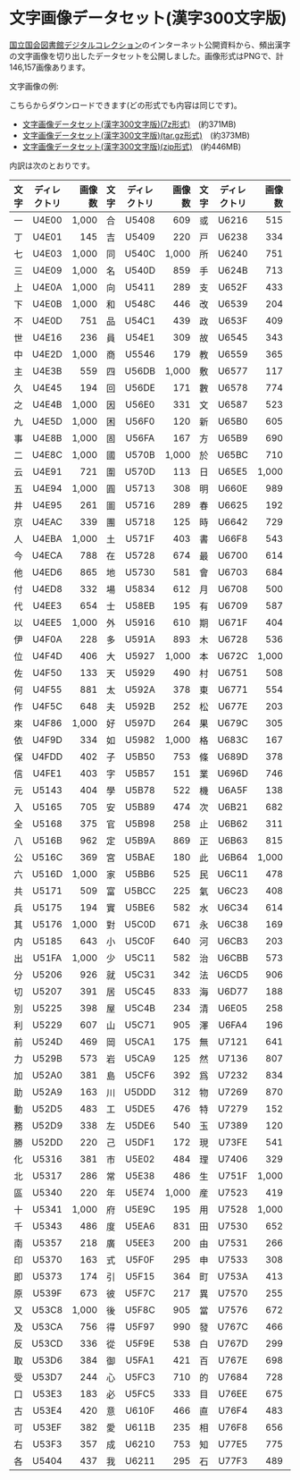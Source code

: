 文字画像データセット(漢字300文字版)
====================

[国立国会図書館デジタルコレクション](http://dl.ndl.go.jp/)のインターネット公開資料から、頻出漢字の文字画像を切り出したデータセットを公開しました。画像形式はPNGで、計146,157画像あります。

文字画像の例:

こちらからダウンロードできます(どの形式でも内容は同じです)。

* [文字画像データセット(漢字300文字版)(7z形式)](http://lab.ndl.go.jp/dataset/kanji300.7z)　(約371MB)
* [文字画像データセット(漢字300文字版)(tar.gz形式)](http://lab.ndl.go.jp/dataset/kanji300.tar.gz)　(約373MB)
* [文字画像データセット(漢字300文字版)(zip形式)](http://lab.ndl.go.jp/dataset/kanji300.zip)　(約446MB)

内訳は次のとおりです。

文字 | ディレクトリ |   画像数 | 文字 | ディレクトリ |   画像数 | 文字 | ディレクトリ |   画像数 | 文字 | ディレクトリ |   画像数
:--:|:------:| -----:|:--:|:------:| -----:|:--:|:------:| -----:|:--:|:------:| -----:
一  | U4E00  | 1,000 | 合  | U5408  |   609 | 或  | U6216  |   515 | 社  | U793E  |   300
丁  | U4E01  |   145 | 吉  | U5409  |   220 | 戸  | U6238  |   334 | 科  | U79D1  |   179
七  | U4E03  | 1,000 | 同  | U540C  | 1,000 | 所  | U6240  |   751 | 種  | U7A2E  |   638
三  | U4E09  | 1,000 | 名  | U540D  |   859 | 手  | U624B  |   713 | 立  | U7ACB  |   885
上  | U4E0A  | 1,000 | 向  | U5411  |   289 | 支  | U652F  |   433 | 第  | U7B2C  |   608
下  | U4E0B  | 1,000 | 和  | U548C  |   446 | 改  | U6539  |   204 | 等  | U7B49  |   250
不  | U4E0D  |   751 | 品  | U54C1  |   439 | 政  | U653F  |   409 | 縣  | U7E23  |   219
世  | U4E16  |   236 | 員  | U54E1  |   309 | 故  | U6545  |   343 | 總  | U7E3D  |   229
中  | U4E2D  | 1,000 | 商  | U5546  |   179 | 教  | U6559  |   365 | 置  | U7F6E  |   527
主  | U4E3B  |   559 | 四  | U56DB  | 1,000 | 敷  | U6577  |   117 | 義  | U7FA9  |   442
久  | U4E45  |   194 | 回  | U56DE  |   171 | 數  | U6578  |   774 | 考  | U8003  |   333
之  | U4E4B  | 1,000 | 因  | U56E0  |   331 | 文  | U6587  |   523 | 者  | U8005  |   421
九  | U4E5D  | 1,000 | 困  | U56F0  |   120 | 新  | U65B0  |   605 | 而  | U800C  |   518
事  | U4E8B  | 1,000 | 固  | U56FA  |   167 | 方  | U65B9  |   690 | 自  | U81EA  |   798
二  | U4E8C  | 1,000 | 國  | U570B  | 1,000 | 於  | U65BC  |   710 | 至  | U81F3  |   502
云  | U4E91  |   721 | 圍  | U570D  |   113 | 日  | U65E5  | 1,000 | 般  | U822C  |   128
五  | U4E94  | 1,000 | 圓  | U5713  |   308 | 明  | U660E  |   989 | 色  | U8272  |   326
井  | U4E95  |   261 | 圖  | U5716  |   289 | 春  | U6625  |   192 | 花  | U82B1  |   236
京  | U4EAC  |   339 | 團  | U5718  |   125 | 時  | U6642  |   729 | 若  | U82E5  |   329
人  | U4EBA  | 1,000 | 土  | U571F  |   403 | 書  | U66F8  |   543 | 英  | U82F1  |   179
今  | U4ECA  |   788 | 在  | U5728  |   674 | 最  | U6700  |   614 | 萬  | U842C  |   300
他  | U4ED6  |   865 | 地  | U5730  |   581 | 會  | U6703  |   684 | 藏  | U85CF  |   137
付  | U4ED8  |   332 | 場  | U5834  |   612 | 月  | U6708  |   500 | 處  | U8655  |   364
代  | U4EE3  |   654 | 士  | U58EB  |   195 | 有  | U6709  |   587 | 號  | U865F  |   218
以  | U4EE5  | 1,000 | 外  | U5916  |   610 | 期  | U671F  |   404 | 行  | U884C  | 1,000
伊  | U4F0A  |   228 | 多  | U591A  |   893 | 木  | U6728  |   536 | 表  | U8868  |   517
位  | U4F4D  |   406 | 大  | U5927  | 1,000 | 本  | U672C  | 1,000 | 製  | U88FD  |   269
佐  | U4F50  |   133 | 天  | U5929  |   490 | 村  | U6751  |   508 | 西  | U897F  |   460
何  | U4F55  |   881 | 太  | U592A  |   378 | 東  | U6771  |   554 | 要  | U8981  |   795
作  | U4F5C  |   648 | 夫  | U592B  |   252 | 松  | U677E  |   203 | 見  | U898B  |   721
來  | U4F86  | 1,000 | 好  | U597D  |   264 | 果  | U679C  |   305 | 親  | U89AA  |   227
依  | U4F9D  |   334 | 如  | U5982  | 1,000 | 格  | U683C  |   167 | 角  | U89D2  |   197
保  | U4FDD  |   402 | 子  | U5B50  |   753 | 條  | U689D  |   378 | 解  | U89E3  |   294
信  | U4FE1  |   403 | 字  | U5B57  |   151 | 業  | U696D  |   746 | 言  | U8A00  |   499
元  | U5143  |   404 | 學  | U5B78  |   522 | 機  | U6A5F  |   138 | 計  | U8A08  |   586
入  | U5165  |   705 | 安  | U5B89  |   474 | 次  | U6B21  |   682 | 記  | U8A18  |   284
全  | U5168  |   375 | 官  | U5B98  |   258 | 止  | U6B62  |   311 | 設  | U8A2D  |   119
八  | U516B  |   962 | 定  | U5B9A  |   869 | 正  | U6B63  |   815 | 許  | U8A31  |   150
公  | U516C  |   369 | 宮  | U5BAE  |   180 | 此  | U6B64  | 1,000 | 認  | U8A8D  |   271
六  | U516D  | 1,000 | 家  | U5BB6  |   525 | 民  | U6C11  |   478 | 調  | U8ABF  |   326
共  | U5171  |   509 | 富  | U5BCC  |   225 | 氣  | U6C23  |   408 | 論  | U8AD6  |   168
兵  | U5175  |   194 | 實  | U5BE6  |   582 | 水  | U6C34  |   614 | 費  | U8CBB  |   220
其  | U5176  | 1,000 | 對  | U5C0D  |   671 | 永  | U6C38  |   169 | 越  | U8D8A  |   138
内  | U5185  |   643 | 小  | U5C0F  |   640 | 河  | U6CB3  |   203 | 足  | U8DB3  |   236
出  | U51FA  | 1,000 | 少  | U5C11  |   582 | 治  | U6CBB  |   573 | 軍  | U8ECD  |   126
分  | U5206  |   926 | 就  | U5C31  |   342 | 法  | U6CD5  |   906 | 近  | U8FD1  |   303
切  | U5207  |   391 | 居  | U5C45  |   833 | 海  | U6D77  |   188 | 通  | U901A  |   641
別  | U5225  |   398 | 屋  | U5C4B  |   234 | 清  | U6E05  |   258 | 造  | U9020  |   223
利  | U5229  |   607 | 山  | U5C71  |   905 | 澤  | U6FA4  |   196 | 道  | U9053  |   528
前  | U524D  |   469 | 岡  | U5CA1  |   175 | 無  | U7121  |   641 | 邊  | U908A  |   163
力  | U529B  |   573 | 岩  | U5CA9  |   125 | 然  | U7136  |   807 | 郎  | U90CE  |   344
加  | U52A0  |   381 | 島  | U5CF6  |   392 | 爲  | U7232  |   834 | 郡  | U90E1  |   138
助  | U52A9  |   163 | 川  | U5DDD  |   312 | 物  | U7269  |   870 | 部  | U90E8  |   339
動  | U52D5  |   483 | 工  | U5DE5  |   476 | 特  | U7279  |   152 | 都  | U90FD  |   254
務  | U52D9  |   338 | 左  | U5DE6  |   540 | 玉  | U7389  |   120 | 重  | U91CD  |   536
勝  | U52DD  |   220 | 己  | U5DF1  |   172 | 現  | U73FE  |   541 | 野  | U91CE  |   495
化  | U5316  |   381 | 市  | U5E02  |   484 | 理  | U7406  |   329 | 量  | U91CF  |   302
北  | U5317  |   286 | 常  | U5E38  |   486 | 生  | U751F  | 1,000 | 金  | U91D1  |   249
區  | U5340  |   220 | 年  | U5E74  | 1,000 | 産  | U7523  |   419 | 長  | U9577  |   328
十  | U5341  | 1,000 | 府  | U5E9C  |   195 | 用  | U7528  | 1,000 | 門  | U9580  |   217
千  | U5343  |   486 | 度  | U5EA6  |   831 | 田  | U7530  |   652 | 開  | U958B  |   183
南  | U5357  |   218 | 廣  | U5EE3  |   200 | 由  | U7531  |   266 | 間  | U9593  |   665
印  | U5370  |   163 | 式  | U5F0F  |   295 | 申  | U7533  |   308 | 關  | U95DC  |   523
即  | U5373  |   174 | 引  | U5F15  |   364 | 町  | U753A  |   413 | 附  | U9644  |   436
原  | U539F  |   673 | 彼  | U5F7C  |   217 | 異  | U7570  |   255 | 限  | U9650  |   329
又  | U53C8  | 1,000 | 後  | U5F8C  |   905 | 當  | U7576  |   672 | 院  | U9662  |   135
及  | U53CA  |   756 | 得  | U5F97  |   990 | 發  | U767C  |   466 | 電  | U96FB  |   180
反  | U53CD  |   336 | 從  | U5F9E  |   538 | 白  | U767D  |   299 | 青  | U9752  |   116
取  | U53D6  |   384 | 御  | U5FA1  |   421 | 百  | U767E  |   698 | 面  | U9762  |   603
受  | U53D7  |   244 | 心  | U5FC3  |   710 | 的  | U7684  |   728 | 頭  | U982D  |   161
口  | U53E3  |   183 | 必  | U5FC5  |   333 | 目  | U76EE  |   675 | 額  | U984D  |   162
古  | U53E4  |   420 | 意  | U610F  |   466 | 直  | U76F4  |   483 | 類  | U985E  |   444
可  | U53EF  |   382 | 愛  | U611B  |   235 | 相  | U76F8  |   656 | 風  | U98A8  |   231
右  | U53F3  |   357 | 成  | U6210  |   753 | 知  | U77E5  |   775 | 體  | U9AD4  |   329
各  | U5404  |   437 | 我  | U6211  |   295 | 石  | U77F3  |   489 | 高  | U9AD8  |   847